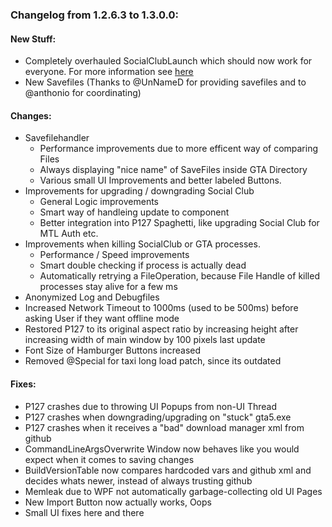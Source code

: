 ### Changelog from 1.2.6.3 to 1.3.0.0:


#### New Stuff:
* Completely overhauled SocialClubLaunch which should now work for everyone. For more information see [here](https://github.com/TwosHusbandS/Project-127/blob/master/Installer/Info/SocialClubLaunch.md)
* New Savefiles (Thanks to @UnNameD for providing savefiles and to @anthonio for coordinating)

#### Changes:
* Savefilehandler
  * Performance improvements due to more efficent way of comparing Files
  * Always displaying "nice name" of SaveFiles inside GTA Directory 
  * Various small UI Improvements and better labeled Buttons.
* Improvements for upgrading / downgrading Social Club
  * General Logic improvements
  * Smart way of handleing update to component
  * Better integration into P127 Spaghetti, like upgrading Social Club for MTL Auth etc.
* Improvements when killing SocialClub or GTA processes.
  * Performance / Speed improvements
  * Smart double checking if process is actually dead
  * Automatically retrying a FileOperation, because File Handle of killed processes stay alive for a few ms
* Anonymized Log and Debugfiles
* Increased Network Timeout to 1000ms (used to be 500ms) before asking User if they want offline mode
* Restored P127 to its original aspect ratio by increasing height after increasing width of main window by 100 pixels last update
* Font Size of Hamburger Buttons increased 
* Removed @Special for taxi long load patch, since its outdated

#### Fixes:
* P127 crashes due to throwing UI Popups from non-UI Thread
* P127 crashes when downgrading/upgrading on "stuck" gta5.exe
* P127 crashes when it receives a "bad" download manager xml from github
* CommandLineArgsOverwrite Window now behaves like you would expect when it comes to saving changes
* BuildVersionTable now compares hardcoded vars and github xml and decides whats newer, instead of always trusting github
* Memleak due to WPF not automatically garbage-collecting old UI Pages
* New Import Button now actually works, Oops
* Small UI fixes here and there

